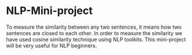 # NLP-Mini-project

To measure the similarity between any two sentences, it means how two sentences are closed to each other. In order to measure the similarity we have used cosine similarity technique using NLP toolkits.
This mini-project will be very useful for NLP beginners. 
